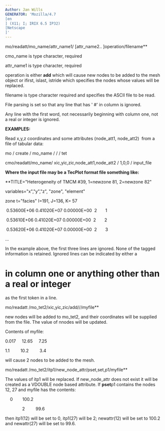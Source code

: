 ```yaml
---
Author: Jan Wills
GENERATOR: 'Mozilla/4.7 
[en
] (X11; I; IRIX 6.5 IP32) 
[Netscape
]'
---
```


 mo/readatt/mo\_name/attr\_name1/
[attr\_name2..
]operation/filename**

  cmo\_name is type character, required

  attr\_name1 is type character, required

  operation is either **add** which will cause new nodes to be added
  to the mesh object or ifirst, islast, istride which specifies the
  nodes whose values will be replaced.

  filename is type character required and specifies the ASCII file to
  be read.

  

  File parsing is set so that any line that has '
#' in column is
  ignored.

  Any line with the first word, not necessarily beginning with column
  one, not a real or integer is ignored.


 **EXAMPLES:**

  Read x,y,z coordinates and some attributes (node\_att1, node\_att2) 
  from a file of tabular data:

  mo / create / mo\_name / / / tet

  cmo/readatt/mo\_name/ xic,yic,zic,node\_att1,node\_att2 / 1,0,0 /
  input\_file

  

  **Where the input file may be a TecPlot format file something
  like:**

  **TITLE="Heterogeneity of TMCM 
#39, 1=newzone 81, 2=newzone 82"

  variables="x","y","z", "zone", "element"

  zone t="facies" I=191, J=136, K= 57

   0.53600E+06 0.41020E+07 0.00000E+00  2       1

   0.53610E+06 0.41020E+07 0.00000E+00  2       2

   0.53620E+06 0.41020E+07 0.00000E+00  2       3

  ...

  

  In the example above, the first three lines are ignored. None of the
  tagged information is retained. Ignored lines can be indicated by
  either a 
# in column one or anything other than a real or integer
  as the first token in a line.

  

  mo/readatt /mo\_tet2/xic,yic,zic/add///myfile**

  new nodes will be added to mo\_tet2, and their coordinates will be
  supplied from the file. The value of nnodes will be updated.

  Contents of myfile:

0.017     12.65     7.25

1.1         10.2         3.4

will cause 2 nodes to be added to the mesh.

mo/readatt /mo\_tet2/itp1/new\_node\_attr/pset,set,p1/myfile**

The values of itp1 will be replaced. If new\_node\_attr does not exist
it will be created as a VDOUBLE node based attribute. If **pset**p1
contains the nodes 12, 27 and myfile has the contents:

    0        100.2

              2         99.6

then itp1(12) will be set to 0, itp1(27) will be 2; newattr(12) will be
set to 100.2 and newattr(27) will be set to 99.6.



